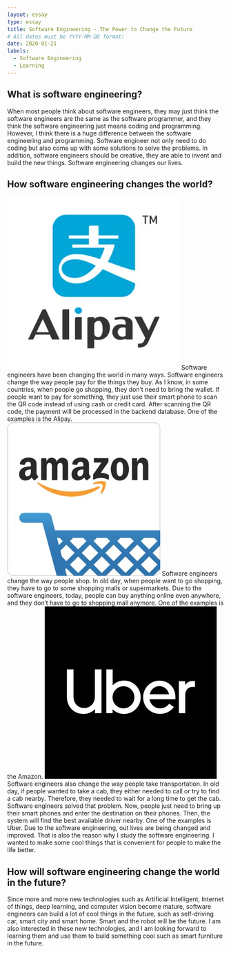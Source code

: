 ```yaml
---
layout: essay
type: essay
title: Software Engineering - The Power to Change the Future
# All dates must be YYYY-MM-DD format!
date: 2020-01-21
labels: 
  - Software Engineering
  - Learning
---
```




## What is software engineering?

When most people think about software engineers, they may just think the software engineers are the same as the software programmer, and they think the software engineering just means coding and programming.  However, I think there is a huge difference between the software engineering and programming.  Software engineer not only need to do coding but also come up with some solutions to solve the problems.  In addition, software engineers should be creative, they are able to invent and build the new things.  Software engineering changes our lives. 


## How software engineering changes the world?
<img class="ui small floated image" src="../images/alipay.jpg">
Software engineers have been changing the world in many ways.  Software engineers change the way people pay for the things they buy.  As I know, in some countries, when people go shopping, they don’t need to bring the wallet.  If people want to pay for something, they just use their smart phone to scan the QR code instead of using cash or credit card.  After scanning the QR code, the payment will be processed in the backend database.  One of the examples is the Alipay.  <img class="ui small floated image" src="../images/51J6cQ63OJL._SY355_.jpg"> Software engineers change the way people shop.  In old day, when people want to go shopping, they have to go to some shopping malls or supermarkets.  Due to the software engineers, today, people can buy anything online even anywhere, and they don’t have to go to shopping mall anymore. One of the examples is the Amazon.  <img class="ui small floated image" src="../images/TPLLaqYR_400x400.jpg">  Software engineers also change the way people take transportation.  In old day, if people wanted to take a cab, they either needed to call or try to find a cab nearby.  Therefore, they needed to wait for a long time to get the cab.  Software engineers solved that problem.  Now, people just need to bring up their smart phones and enter the destination on their phones.  Then, the system will find the best available driver nearby.  One of the examples is Uber.
Due to the software engineering, out lives are being changed and improved.  That is also the reason why I study the software engineering.  I wanted to make some cool things that is convenient for people to make the life better.



## How will software engineering change the world in the future?

Since more and more new technologies such as Artificial Intelligent, Internet of things, deep learning, and computer vision become mature, software engineers can build a lot of cool things in the future, such as self-driving car, smart city and smart home.  Smart and the robot will be the future.  I am also interested in these new technologies, and I am looking forward to learning them and use them to build something cool such as smart furniture in the future.  
